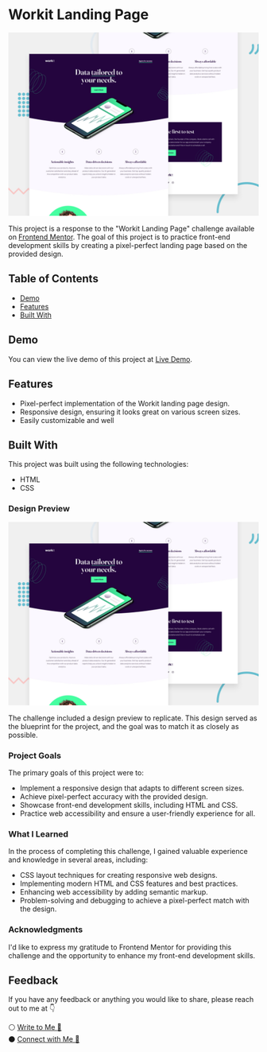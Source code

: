 # Workit Landing Page

![Workit Landing Page](preview.jpg)

This project is a response to the "Workit Landing Page" challenge available on [Frontend Mentor](https://www.frontendmentor.io/challenges/workit-landing-page-2fYnyle5lu). The goal of this project is to practice front-end development skills by creating a pixel-perfect landing page based on the provided design.

## Table of Contents

- [Demo](#demo)
- [Features](#features)
- [Built With](#built-with)

## Demo

You can view the live demo of this project at [Live Demo](https://cerenss.github.io/workit-landing-page/).

## Features

- Pixel-perfect implementation of the Workit landing page design.
- Responsive design, ensuring it looks great on various screen sizes.
- Easily customizable and well

## Built With

This project was built using the following technologies:

- HTML
- CSS

### Design Preview
<img src="preview.jpg" alt="Design Preview">

The challenge included a design preview to replicate. This design served as the blueprint for the project, and the goal was to match it as closely as possible. 

### Project Goals

The primary goals of this project were to:

- Implement a responsive design that adapts to different screen sizes.
- Achieve pixel-perfect accuracy with the provided design.
- Showcase front-end development skills, including HTML and CSS.
- Practice web accessibility and ensure a user-friendly experience for all.

### What I Learned

In the process of completing this challenge, I gained valuable experience and knowledge in several areas, including:

- CSS layout techniques for creating responsive web designs.
- Implementing modern HTML and CSS features and best practices.
- Enhancing web accessibility by adding semantic markup.
- Problem-solving and debugging to achieve a pixel-perfect match with the design.

### Acknowledgments

I'd like to express my gratitude to Frontend Mentor for providing this challenge and the opportunity to enhance my front-end development skills. 

## Feedback

If you have any feedback or anything you would like to share, please reach out to me at 👇



⚪️ <a href="mailto:cerennssahinn@gmail.com">Write to Me 📮</a>
<br>
⚫️ <a href="https://www.linkedin.com/in/ceren-sahin/">Connect with Me 👋 </a>
